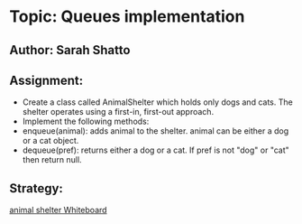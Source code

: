 # Topic: Queues implementation

## Author: Sarah Shatto

## Assignment:

- Create a class called AnimalShelter which holds only dogs and cats. The shelter operates using a first-in, first-out approach.
- Implement the following methods:
- enqueue(animal): adds animal to the shelter. animal can be either a dog or a cat object.
- dequeue(pref): returns either a dog or a cat. If pref is not "dog" or "cat" then return null.

## Strategy:

[ animal shelter Whiteboard](./../whiteboard/../Whiteboard/Screen%20Shot%202021-01-04%20at%2010.59.22%20PM.png)